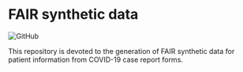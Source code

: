 # FAIR synthetic data
![GitHub](https://img.shields.io/github/license/TrustedWorldOfCorona/fair-synthetic-data)


This repository is devoted to the generation of FAIR synthetic data for patient information from COVID-19 case report forms.
